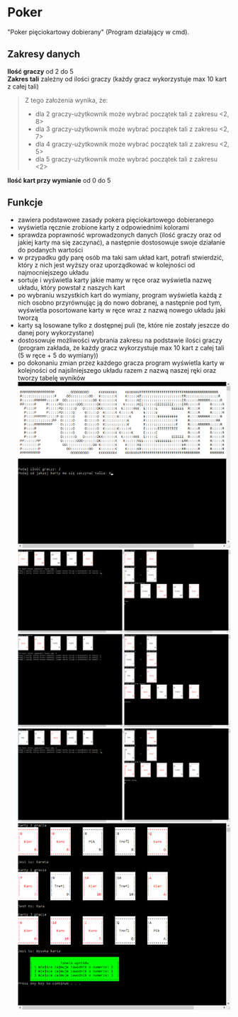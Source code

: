 # Poker
"Poker pięciokartowy dobierany" (Program działający w cmd).

## Zakresy danych
**Ilość graczy** od 2 do 5  
**Zakres tali** zależny od ilości graczy (każdy gracz wykorzystuje max 10 kart z całej tali)
> Z tego założenia wynika, że:  
> + dla 2 graczy-użytkownik może wybrać początek tali z zakresu <2, 8>  
> + dla 3 graczy-użytkownik może wybrać początek tali z zakresu <2, 7>  
> + dla 4 graczy-użytkownik może wybrać początek tali z zakresu <2, 5>  
> + dla 5 graczy-użytkownik może wybrać początek tali z zakresu <2>  

**Ilość kart przy wymianie** od 0 do 5  

## Funkcje
* zawiera podstawowe zasady pokera pięciokartowego dobieranego
* wyświetla ręcznie zrobione karty z odpowiednimi kolorami
* sprawdza poprawność wprowadzonych danych (ilość graczy oraz od jakiej karty ma się zaczynać), a następnie dostosowuje swoje działanie do podanych wartości 
* w przypadku gdy parę osób ma taki sam układ kart, potrafi stwierdzić, który z nich jest wyższy oraz uporządkować w kolejności od najmocniejszego układu
* sortuje i wyświetla karty jakie mamy w ręce oraz wyświetla nazwę układu, który powstał z naszych kart
* po wybraniu wszystkich kart do wymiany, program wyświetla każdą z nich osobno przyrównując ją do nowo dobranej, a następnie pod tym, wyświetla posortowane karty w ręce wraz z nazwą nowego układu jaki tworzą
* karty są losowane tylko z dostępnej puli (te, które nie zostały jeszcze do danej pory wykorzystane)
* dostosowuje możliwości wybrania zakresu na podstawie ilości graczy (program zakłada, że każdy gracz wykorzystuje max 10 kart z całej tali (5 w ręce + 5 do wymiany))
* po dokonaniu zmian przez każdego gracza program wyświetla karty w kolejności od najsilniejszego układu razem z nazwą naszej ręki oraz tworzy tabelę wyników
![image](img/main.png)
![image](img/1player.png)
![image](img/2player.png)
![image](img/3player.png)
![image](img/score.png)
